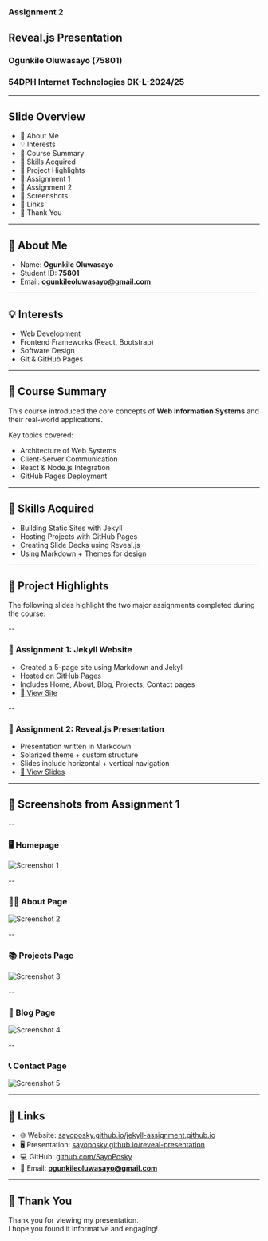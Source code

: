 ### Assignment 2  
## Reveal.js Presentation  
### Ogunkile Oluwasayo (75801)  
### 54DPH Internet Technologies DK-L-2024/25  

---

## Slide Overview  

- 👤 About Me  
- 💡 Interests  
- 🎯 Course Summary  
- 🔧 Skills Acquired  
- 💼 Project Highlights  
- 📘 Assignment 1  
- 🎤 Assignment 2  
- 📸 Screenshots  
- 🔗 Links  
- 🙏 Thank You  

---

## 👤 About Me  

- Name: **Ogunkile Oluwasayo**  
- Student ID: **75801**  
- Email: **ogunkileoluwasayo@gmail.com**  

---

## 💡 Interests  

- Web Development  
- Frontend Frameworks (React, Bootstrap)  
- Software Design  
- Git & GitHub Pages  

---

## 🎯 Course Summary  

This course introduced the core concepts of **Web Information Systems** and their real-world applications.

Key topics covered:

- Architecture of Web Systems  
- Client-Server Communication  
- React & Node.js Integration  
- GitHub Pages Deployment  

---

## 🔧 Skills Acquired  

- Building Static Sites with Jekyll  
- Hosting Projects with GitHub Pages  
- Creating Slide Decks using Reveal.js  
- Using Markdown + Themes for design  

---

## 💼 Project Highlights  

The following slides highlight the two major assignments completed during the course:

--  

### 📘 Assignment 1: Jekyll Website  

- Created a 5-page site using Markdown and Jekyll  
- Hosted on GitHub Pages  
- Includes Home, About, Blog, Projects, Contact pages  
- [🔗 View Site](https://sayoposky.github.io/jekyll-assignment.github.io/)

--  

### 🎤 Assignment 2: Reveal.js Presentation  

- Presentation written in Markdown  
- Solarized theme + custom structure  
- Slides include horizontal + vertical navigation  
- [🔗 View Slides](https://sayoposky.github.io/reveal-presentation)

---

## 📸 Screenshots from Assignment 1  

--  

### 🖥️ Homepage  
![Screenshot 1](img/screenshot/screenshot1.png)

--  

### 🧑‍🎓 About Page  
![Screenshot 2](img/screenshot/screenshot2.png)

--  

### 📚 Projects Page  
![Screenshot 3](img/screenshot/screenshot3.png)

--  

### 📝 Blog Page  
![Screenshot 4](img/screenshot/screenshot4.png)

--  

### 📞 Contact Page  
![Screenshot 5](img/screenshot/screenshot5.png)

---

## 🔗 Links  

- 🌐 Website: [sayoposky.github.io/jekyll-assignment.github.io](https://sayoposky.github.io/jekyll-assignment.github.io)  
- 🖥️ Presentation: [sayoposky.github.io/reveal-presentation](https://sayoposky.github.io/reveal-presentation)  
- 💻 GitHub: [github.com/SayoPosky](https://github.com/SayoPosky)  
- 📧 Email: **ogunkileoluwasayo@gmail.com**

---

## 🙏 Thank You  

Thank you for viewing my presentation.  
I hope you found it informative and engaging!
